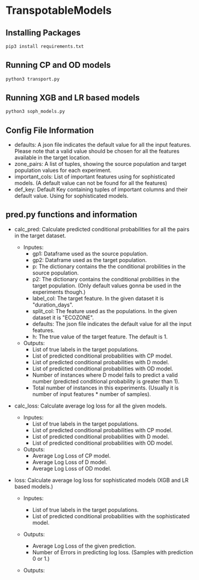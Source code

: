 # TranspotableModels

## Installing Packages ##

```python
pip3 install requirements.txt
```

## Running CP and OD models ##
```python
python3 transport.py
```
## Running XGB and LR based models ##
```python
python3 soph_models.py
```
## Config File Information ##

- defaults: A json file indicates the default value for all the input features. Please note that a valid value should be chosen for all the features available in the target location.
- zone_pairs: A list of tuples, showing the source population and target population values for each experiment.
- important_cols: List of important features using for sophisticated models. (A default value can not be found for all the features)
- def_key: Default Key containing tuples of important columns and their default value. Using for sophisticated models.

## pred.py functions and information ##
- calc_pred: Calculate predicted conditional probabilities for all the pairs in the target dataset.
  - Inputes:
    - gp1: Dataframe used as the source population.
    - gp2: Dataframe used as the target population.
    - p: The dictionary contains the the conditional probilities in the source population.
    - p2: The dictionary contains the conditional probilities in the target population. (Only default values gonna be used in the experiments though.)
    - label_col: The target feature. In the given dataset it is "duration_days".
    - split_col: The feature used as the populations. In the given dataset it is "ECOZONE".
    - defaults:  The json file indicates the default value for all the input features.
    - h: The true value of the target feature. The default is 1.
  - Outputs:
    - List of true labels in the target populations.
    - List of predicted conditional probabilities with CP model.
    - List of predicted conditional probabilities with D model.
    - List of predicted conditional probabilities with OD model.
    - Number of instances where D model fails to predict a valid number (predicted conditional probability is greater than 1).
    - Total number of instances in this experiments. (Usually it is number of input features * number of samples).
    
- calc_loss: Calculate average log loss for all the given models.
  - Inputes:
    - List of true labels in the target populations.
    - List of predicted conditional probabilities with CP model.
    - List of predicted conditional probabilities with D model.
    - List of predicted conditional probabilities with OD model.
  - Outputs:
    - Average Log Loss of CP model.
    - Average Log Loss of D model.
    - Average Log Loss of OD model.
    
- loss: Calculate average log loss for sophisticated models (XGB and LR based models.)
  - Inputes:
    - List of true labels in the target populations.
    - List of predicted conditional probabilities with the sophisticated model.
  - Outputs:
    - Average Log Loss of the given prediction.
    - Number of Errors in predicting log loss. (Samples with prediction 0 or 1.)

  

  - Outputs:

    

